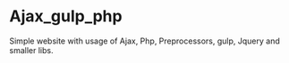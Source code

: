 # Ajax_gulp_php
 Simple website with usage of Ajax, Php, Preprocessors, gulp, Jquery and smaller libs.
